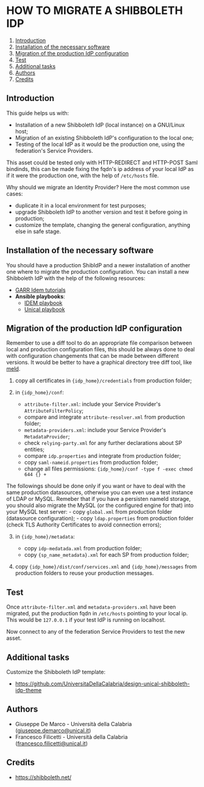 # HOW TO MIGRATE A SHIBBOLETH IDP

1. [Introduction](#introduction)
2. [Installation of the necessary software](#installation-of-the-necessary-software)
3. [Migration of the production IdP configuration](#migration-of-the-production-idp-configuration)
4. [Test](#test)
5. [Additional tasks](#additional-tasks)
6. [Authors](#authors)
7. [Credits](#credits)

## Introduction

This guide helps us with:

- Installation of a new Shibboleth IdP (local instance) on a GNU/Linux host;
- Migration of an existing Shibboleth IdP's configuration to the local one;
- Testing of the local IdP as it would be the production one, using the federation's Service Providers. 

This asset could be tested only with HTTP-REDIRECT and HTTP-POST Saml bindinds, this can be made fixing the fqdn's ip address of your local IdP as if it were the production one, with the help of ``/etc/hosts`` file.

Why should we migrate an Identity Provider? Here the most common use cases:

- duplicate it in a local environment for test purposes;
- upgrade Shibboleth IdP to another version and test it before going in production;
- customize the template, changing the general configuration, anything else in safe stage.

## Installation of the necessary software

You should have a production ShibIdP and a newer installation of another one where to migrate the production configuration.
You can install a new Shibboleth IdP with the help of the following resources:
- [GARR Idem tutorials](https://github.com/ConsortiumGARR/idem-tutorials)
- **Ansible playbooks**:
    - [IDEM playbook](https://github.com/ConsortiumGARR/ansible-shibboleth)
    - [Unical playbook](https://github.com/peppelinux/Ansible-Shibboleth-IDP-SP-Debian)

## Migration of the production IdP configuration

Remember to use a diff tool to do an appropriate file comparison between local and production configuration files, this should be always done to deal with configuration changements that can be made between different versions. It would be better to have a graphical directory tree diff tool, like [meld](http://meldmerge.org/).

1. copy all certificates in ``{idp_home}/credentials`` from production folder;

2. in ``{idp_home}/conf``:
    - ``attribute-filter.xml``: include your Service Provider's ``AttributeFilterPolicy``;
    - compare and integrate ``attribute-resolver.xml`` from production folder;
    - ``metadata-providers.xml``: include your Service Provider's ``MetadataProvider``;
    - check ``relying-party.xml`` for any further declarations about SP entities;
    - compare ``idp.properties`` and integrate from production folder;
    - copy ``saml-nameid.properties`` from production folder;
    - change all files permissions: ``{idp_home}/conf -type f -exec chmod 644 {} +``

The followings should be done only if you want or have to deal with the same production datasources, otherwise you can even use a test instance of LDAP or MySQL. Remeber that if you have a persisten nameId storage, you should also migrate the MySQL (or the configured engine for that) into your MySQL test server:
    - copy ``global.xml`` from production folder (datasource configuration);
    - copy ``ldap.properties`` from production folder (check TLS Authority Certificates to avoid connection errors);

3. in ``{idp_home}/metadata``:
    - copy ``idp-medatada.xml`` from production folder;
    - copy ``{sp_name_metadata}.xml`` for each SP from production folder;
    
4. copy ``{idp_home}/dist/conf/services.xml`` and ``{idp_home}/messages`` from production folders to reuse your production messages.

## Test

Once ``attribute-filter.xml`` and ``metadata-providers.xml`` have been migrated, put the production fqdn in `/etc/hosts` pointing to your local ip. This would be `127.0.0.1` if your test IdP is running on localhost.

Now connect to any of the federation Service Providers to test the new asset.

## Additional tasks

Customize the Shibboleth IdP template:
- https://github.com/UniversitaDellaCalabria/design-unical-shibboleth-idp-theme

## Authors

 * Giuseppe De Marco - Università della Calabria (giuseppe.demarco@unical.it)
 * Francesco Filicetti - Università della Calabria (francesco.filicetti@unical.it)

## Credits

* https://shibboleth.net/
